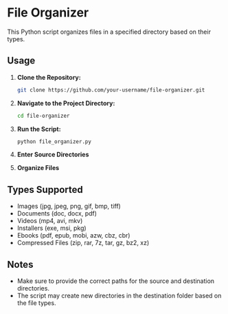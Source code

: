 # File Organizer

This Python script organizes files in a specified directory based on their types.

## Usage

1. **Clone the Repository:**

   ```bash
   git clone https://github.com/your-username/file-organizer.git

2. **Navigate to the Project Directory:**
   ```bash
   cd file-organizer

3. **Run the Script:**

   ```bash
   python file_organizer.py

4. **Enter Source Directories**

5. **Organize Files**

## Types Supported
- Images (jpg, jpeg, png, gif, bmp, tiff)
- Documents (doc, docx, pdf)
- Videos (mp4, avi, mkv)
- Installers (exe, msi, pkg)
- Ebooks (pdf, epub, mobi, azw, cbz, cbr)
- Compressed Files (zip, rar, 7z, tar, gz, bz2, xz)
## Notes
- Make sure to provide the correct paths for the source and destination directories.
- The script may create new directories in the destination folder based on the file types.
